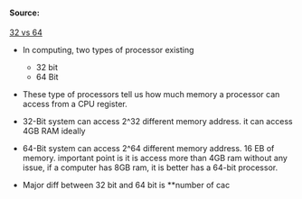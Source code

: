 #### Source:
[32 vs 64](https://www.geeksforgeeks.org/difference-32-bit-64-bit-operating-systems/)


* In computing, two types of processor existing
	* 32 bit
	* 64 Bit

* These type of processors tell us how much memory a processor can access from a CPU register.

* 32-Bit system can access 2^32 different memory address. it can access 4GB RAM ideally

* 64-Bit system can access 2^64 different memory address. 16 EB of memory. important point is it is access more than 4GB ram without any issue, if a computer has 8GB ram, it is better has a 64-bit processor.

* Major diff between 32 bit and 64 bit is **number of cac